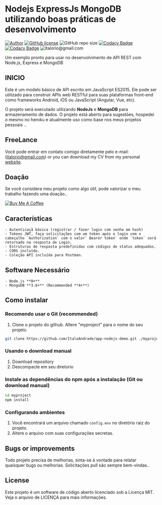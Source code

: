 # Nodejs ExpressJs MongoDB utilizando  boas práticas de desenvolvimento

[![Author](https://img.shields.io/badge/author-italorio%40gmail.com-blue)](italorio@gmail.com) [![GitHub license](https://img.shields.io/github/license/maitraysuthar/rest-api-nodejs-mongodb.svg)](https://github.com/maitraysuthar/rest-api-nodejs-mongodb/blob/master/LICENSE) ![GitHub repo size](https://img.shields.io/badge/repo%20size-900kb-yellow) [![Codacy Badge](https://api.codacy.com/project/badge/Coverage/b3eb80984adc4671988ffb22d6ad83df)](https://www.codacy.com/manual/maitraysuthar/rest-api-nodejs-mongodb?utm_source=github.com&utm_medium=referral&utm_content=maitraysuthar/rest-api-nodejs-mongodb&utm_campaign=Badge_Coverage) [![Codacy Badge](https://app.codacy.com/project/badge/Grade/8f6fc9b7ebd0436da2bf678e3cabc8d7)](https://www.codacy.com/gh/ItaloAndrade/app-nodejs-demo/dashboard?utm_source=github.com&amp;utm_medium=referral&amp;utm_content=ItaloAndrade/app-nodejs-demo&amp;utm_campaign=Badge_Grade) ![italorio@gmail.com](https://img.shields.io/badge/build-pass-green)

Um exemplo pronto para usar no desenvolvimento de API REST com Node.js, Express e MongoDB

## INICIO

Este é um modelo básico de API escrito em JavaScript ES2015. Ele pode ser utilizado para construir APIs web RESTful para suas plataformas front-end como frameworks Android, iOS ou JavaScript (Angular, Vue, etc).

O projeto será executado utilizando  **NodeJs** e **MongoDB** para armazenamento de dados. O projeto está aberto para sugestões, hospedei o mesmo no heroku  e atualmente uso como base nos  meus projetos pessoais  ..

## FreeLance
Você pode entrar em contato comigo diretamente pelo e-mail: ([italorio@gmail.com](mailto:italorio@gmail.com "italorio@gmail.com")) or you can download my CV from my personal [website](https://italo.andrade.github.io/portfolio/).

## Doação

Se você considera meu projeto como algo útil, pode  valorizar o meu trabalho fazendo uma doação..

<a href="https://www.buymeacoffee.com/italo.andrade" target="_blank"><img src="https://bmc-cdn.nyc3.digitaloceanspaces.com/BMC-button-images/custom_images/orange_img.png" alt="Buy Me A Coffee" style="height: auto !important;width: auto !important;" ></a>

## Características

    - Autenticaçã básica (registrar / fazer login com senha em hash)
    - Tokens JWT, faça solicitações com um token após o login com o cabeçalho `Authorization` com o valor` Bearer token` onde `token` será retornado na resposta de Login.
    - Estruturas de resposta predefinidas com códigos de status adequados.
    - CORS incluído.
    - Coleção API incluída para Postman.
 
## Software Necessário

    - Node.js **8+**
    - MongoDB **3.6+** (Recommended **4+**)

## Como instalar

### Recomendo usar o Git (recommended)

1.  Clone o projeto do github. Altere "myproject" para o nome do seu projeto.

```bash
git clone https://github.com/ItaloAndrade/app-nodejs-demo.git ./myproject
```

### Usando o  download manual

1.  Download repository
2.  Descompacte em seu diretorio 

### Instale as dependências do npm após a instalação (Git ou download manual)

```bash
cd myproject
npm install
```

### Configurando ambientes

1.  Você encontrará um arquivo chamado `config.env` no diretório raiz do projeto.
2.  Altere o arquivo com suas configurações secretas.


## Bugs or improvements

Todo projeto precisa de melhorias, sinta-se à vontade para relatar quaisquer bugs ou melhorias. Solicitações pull são sempre bem-vindas..

## License

Este projeto é um software de código aberto licenciado sob a Licença MIT. Veja o arquivo de LICENÇA para mais informações.
